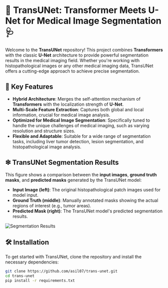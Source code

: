 # 🧠 TransUNet: Transformer Meets U-Net for Medical Image Segmentation 🩺

Welcome to the **TransUNet** repository! This project combines **Transformers** with the classic **U-Net** architecture to provide powerful segmentation results in the medical imaging field. Whether you're working with histopathological images or any other medical imaging data, TransUNet offers a cutting-edge approach to achieve precise segmentation.

## 🌟 Key Features


- **Hybrid Architecture**: Merges the self-attention mechanism of **Transformers** with the localization strength of **U-Net**.
- **Multi-Scale Feature Extraction**: Captures both global and local information, crucial for medical image analysis.
- **Optimized for Medical Image Segmentation**: Specifically tuned to handle the unique challenges of medical imaging, such as varying resolution and structure sizes.
- **Flexible and Adaptable**: Suitable for a wide range of segmentation tasks, including liver tumor detection, lesion segmentation, and histopathological image analysis.

## ❇ TransUNet Segmentation Results

This figure shows a comparison between the **input images**, **ground truth masks**, and **predicted masks** generated by the TransUNet model:

- **Input Image (left)**: The original histopathological patch images used for model input.
- **Ground Truth (middle)**: Manually annotated masks showing the actual regions of interest (e.g., tumor areas).
- **Predicted Mask (right)**: The TransUNet model's predicted segmentation results.

![Segmentation Results](https://github.com/user-attachments/assets/7671caf0-58f0-4724-a6c0-686d81927cbb)

## 🛠 Installation

To get started with TransUNet, clone the repository and install the necessary dependencies:

```bash
git clone https://github.com/asil07/trans-unet.git
cd trans-unet
pip install -r requirements.txt
